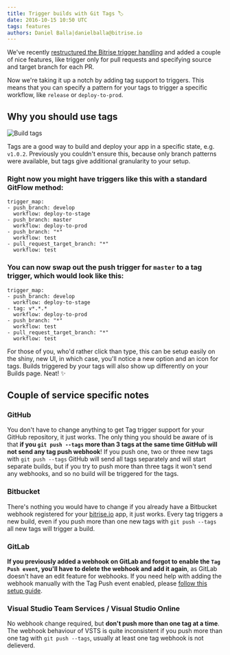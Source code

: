 ```yaml
---
title: Trigger builds with Git Tags 🏷
date: 2016-10-15 10:50 UTC
tags: features
authors: Daniel Balla|danielballa@bitrise.io
---
```



We've recently [restructured the Bitrise trigger handling](http://blog.bitrise.io/2016/09/23/do-more-with-triggers.html) and
added a couple of nice features, like trigger only for pull requests and specifying source and target branch for each PR.

Now we're taking it up a notch by adding tag support to triggers.
This means that you can specify a pattern for your tags to trigger a specific workflow, like `release` or `deploy-to-prod`.

## Why you should use tags

![Build tags](build_tags.png)

Tags are a good way to build and deploy your app in a specific state, e.g. `v1.0.2`. Previously you couldn't ensure this, because only branch patterns were available, but tags give additional granularity to your setup.

### Right now you might have triggers like this with a standard GitFlow method:

<pre><code>trigger_map:
- push_branch: develop
  workflow: deploy-to-stage
- push_branch: master
  workflow: deploy-to-prod
- push_branch: "*"
  workflow: test
- pull_request_target_branch: "*"
  workflow: test
</code></pre>

### You can now swap out the push trigger for `master` to a tag trigger, which would look like this:

<pre><code>trigger_map:
- push_branch: develop
  workflow: deploy-to-stage
- tag: v*.*.*
  workflow: deploy-to-prod
- push_branch: "*"
  workflow: test
- pull_request_target_branch: "*"
  workflow: test
</code></pre>

For those of you, who'd rather click than type, this can be setup easily on the shiny, new UI,
in which case, you'll notice a new option and an icon for tags. Builds triggered by your tags will also show up differently on your Builds page.
Neat! ✨

## Couple of service specific notes

### GitHub

You don't have to change anything to get Tag trigger support for your GitHub repository, it just works.
The only thing you should be aware of is that __if you `git push --tags` more than 3 tags
at the same time GitHub will not send any tag push webhook__! If you push one, two or three new
tags with `git push --tags` GitHub will send all tags separately and will start separate builds,
but if you try to push more than three tags it won't send any webhooks, and so no build will be triggered
for the tags.

### Bitbucket

There's nothing you would have to change if you already have a Bitbucket webhook registered
for your [bitrise.io](https://www.bitrise.io) app, it just works. Every tag triggers a new build, even if you push more than
one new tags with `git push --tags` all new tags will trigger a build.

### GitLab

__If you previously added a webhook on GitLab and forgot to enable the `Tag Push event`, you'll have to
delete the webhook and add it again__, as GitLab doesn't have an edit feature for webhooks.
If you need help with adding the webhook manually with the Tag Push event enabled,
please [follow this setup guide](https://github.com/bitrise-io/bitrise-webhooks#gitlab---setup--usage).

### Visual Studio Team Services / Visual Studio Online

No webhook change required, but __don't push more than one tag at a time__.
The webhook behaviour of VSTS is quite inconsistent if you push more than
one tag with `git push --tags`, usually at least one tag webhook is not delieverd.
